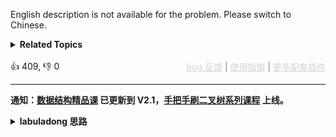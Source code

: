 English description is not available for the problem. Please switch to Chinese.
<details><summary><strong>Related Topics</strong></summary>位运算 | 数学</details><br>

<div>👍 409, 👎 0<span style='float: right;'><span style='color: gray;'><a href='https://github.com/labuladong/fucking-algorithm/discussions/939' target='_blank' style='color: lightgray;text-decoration: underline;'>bug 反馈</a> | <a href='https://labuladong.gitee.io/article/fname.html?fname=jb插件简介' target='_blank' style='color: lightgray;text-decoration: underline;'>使用指南</a> | <a href='https://labuladong.github.io/algo/images/others/%E5%85%A8%E5%AE%B6%E6%A1%B6.jpg' target='_blank' style='color: lightgray;text-decoration: underline;'>更多配套插件</a></span></span></div>

<div id="labuladong"><hr>

**通知：[数据结构精品课](https://aep.h5.xeknow.com/s/1XJHEO) 已更新到 V2.1，[手把手刷二叉树系列课程](https://aep.xet.tech/s/3YGcq3) 上线。**

<details><summary><strong>labuladong 思路</strong></summary>

## 基本思路

这是位运算的经典场景，也是计算机执行加法运算的逻辑。十进制加法中我们先把每一位对齐，然后每一位相加，和大于等于 10 的话给下一位进一。

二进制的加法运算和十进制类似，也是每一位相加，和大于等于 2 的话进一位，只不过二进制数求和及进位的操作是用位运算来实现的。

异或运算 `^` 的结果可以理解为对应位相加，且运算 `&` 的结果左移一位可以理解为进位的结果，看代码中的示例比较好理解。

**标签：[位运算](https://mp.weixin.qq.com/mp/appmsgalbum?__biz=MzAxODQxMDM0Mw==&action=getalbum&album_id=2122023604245659649)**

## 解法代码

提示：🟢 标记的是我写的解法代码，🤖 标记的是 chatGPT 翻译的多语言解法代码。如有错误，可以 [点这里](https://github.com/labuladong/fucking-algorithm/issues/1113) 反馈和修正。

<div class="tab-panel"><div class="tab-nav">
<button data-tab-item="cpp" class="tab-nav-button btn " data-tab-group="default" onclick="switchTab(this)">cpp🤖</button>

<button data-tab-item="python" class="tab-nav-button btn " data-tab-group="default" onclick="switchTab(this)">python🤖</button>

<button data-tab-item="java" class="tab-nav-button btn active" data-tab-group="default" onclick="switchTab(this)">java🟢</button>

<button data-tab-item="go" class="tab-nav-button btn " data-tab-group="default" onclick="switchTab(this)">go🤖</button>

<button data-tab-item="javascript" class="tab-nav-button btn " data-tab-group="default" onclick="switchTab(this)">javascript🤖</button>
</div><div class="tab-content">
<div data-tab-item="cpp" class="tab-item " data-tab-group="default"><div class="highlight">

```cpp
// 注意：cpp 代码由 chatGPT🤖 根据我的 java 代码翻译，旨在帮助不同背景的读者理解算法逻辑。
// 本代码还未经过力扣测试，仅供参考，如有疑惑，可以参照我写的 java 代码对比查看。

class Solution {
public:
    int add(int a, int b) {
        if (a == 0 || b == 0) {
            return a == 0 ? b : a;
        }
        // 设 a = 1001
        // 设 b = 0101
        // 求和 1100
        int sum = a ^ b;
        // 进位 0001 << 1 = 0010
        int carry = (a & b) << 1;
        // add(1100, 0010)
        return add(sum, carry);
    }
};
```

</div></div>

<div data-tab-item="python" class="tab-item " data-tab-group="default"><div class="highlight">

```python
# 注意：python 代码由 chatGPT🤖 根据我的 java 代码翻译，旨在帮助不同背景的读者理解算法逻辑。
# 本代码还未经过力扣测试，仅供参考，如有疑惑，可以参照我写的 java 代码对比查看。

class Solution:
    def add(self, a: int, b: int) -> int:
        if a == 0 or b == 0:
            return b if a == 0 else a
        # 设 a = 1001
        # 设 b = 0101
        # 求和 1100
        sum = a ^ b
        # 进位 0001 << 1 = 0010
        carry = (a & b) << 1
        # add(1100, 0010)
        return self.add(sum, carry)
```

</div></div>

<div data-tab-item="java" class="tab-item active" data-tab-group="default"><div class="highlight">

```java
class Solution {
    public int add(int a, int b) {
        if(a == 0 || b == 0) {
            return a == 0 ? b : a;
        }
        // 设 a = 1001
        // 设 b = 0101
        // 求和 1100
        int sum = a ^ b;
        // 进位 0001 << 1 = 0010
        int carry = (a & b) << 1;
        // add(1100, 0010)
        return add(sum, carry);
    }
}
```

</div></div>

<div data-tab-item="go" class="tab-item " data-tab-group="default"><div class="highlight">

```go
// 注意：go 代码由 chatGPT🤖 根据我的 java 代码翻译，旨在帮助不同背景的读者理解算法逻辑。
// 本代码已经通过力扣的测试用例，应该可直接成功提交。

func add(a int, b int) int {
    if a == 0 || b == 0 {
        if a == 0 {
            return b
        } else {
            return a
        }
    }

    // 设 a = 1001
    // 设 b = 0101
    // 求和 1100
    sum := a ^ b

    // 进位 0001 << 1 = 0010
    carry := (a & b) << 1

    // add(1100, 0010)
    return add(sum, carry)
}
```

</div></div>

<div data-tab-item="javascript" class="tab-item " data-tab-group="default"><div class="highlight">

```javascript
// 注意：javascript 代码由 chatGPT🤖 根据我的 java 代码翻译，旨在帮助不同背景的读者理解算法逻辑。
// 本代码已经通过力扣的测试用例，应该可直接成功提交。

var add = function(a, b) {
    if (a == 0 || b == 0) {
        return a == 0 ? b : a;
    }
    // 设 a = 1001
    // 设 b = 0101
    // 求和 1100
    let sum = a ^ b;
    // 进位 0001 << 1 = 0010
    let carry = (a & b) << 1;
    // add(1100, 0010)
    return add(sum, carry);
};
```

</div></div>
</div></div>

</details>
</div>



